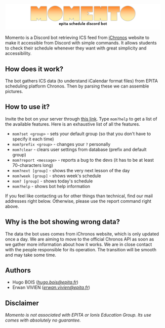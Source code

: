 ![Momento logo](/docs/momento.png)

Momento is a Discord bot retrieving ICS feed from [iChronos](https://ichronos.net/) website to make it accessible from Discord with simple commands. It allows students to check their schedule whenever they want with great simplicity and accessibility.

## How does it work?
The bot gathers ICS data (to understand iCalendar format files) from EPITA scheduling platform Chronos. Then by parsing these we can assemble pictures.

## How to use it?
Invite the bot on your server through [this link](https://discord.com/). Type `mom?help` to get a list of the available features. Here is an exhaustive list of all the features.

- `mom?set <group>` - sets your default group (so that you don't have to specify it each time)
- `mom?prefix <group>` - changes your ``?`` personally
- `mom?clear` - clears user settings from database (prefix and default group)
- `mom?report <message>` - reports a bug to the devs (it has to be at least 70-characters long)
- `mom?next [group]` - shows the very next lesson of the day
- `mom?week [group]` - shows week's schedule
- `mom? [group]` - shows today's schedule
- `mom?help` - shows bot help information

If you feel like contacting us for other things than technical, find our mail addresses right below. Otherwise, please use the report command right above.

## Why is the bot showing wrong data?
The data the bot uses comes from iChronos website, which is only updated once a day. We are aiming to move to the official Chronos API as soon as we gather more information about how it works. We are in close contact with the people responsible for its operation. The transition will be smooth and may take some time.

## Authors
- Hugo BOIS (*hugo.bois@epita.fr*)
- Erwan VIVIEN (*erwan.vivien@epita.fr*)

## Disclaimer
*Momento is not associated with EPITA or Ionis Education Group. Its use comes with absolutely no guarantee.*